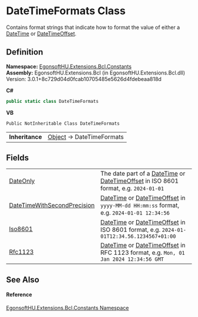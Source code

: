 # DateTimeFormats Class


Contains format strings that indicate how to format the value of either a <a href="https://learn.microsoft.com/dotnet/api/system.datetime" target="_blank" rel="noopener noreferrer">DateTime</a> or <a href="https://learn.microsoft.com/dotnet/api/system.datetimeoffset" target="_blank" rel="noopener noreferrer">DateTimeOffset</a>.



## Definition
**Namespace:** <a href="N_EgonsoftHU_Extensions_Bcl_Constants.md">EgonsoftHU.Extensions.Bcl.Constants</a>  
**Assembly:** EgonsoftHU.Extensions.Bcl (in EgonsoftHU.Extensions.Bcl.dll) Version: 3.0.1+8c729d04d0fcab10705485e5626d4fdebeaa818d

**C#**
``` C#
public static class DateTimeFormats
```
**VB**
``` VB
Public NotInheritable Class DateTimeFormats
```

<table><tr><td><strong>Inheritance</strong></td><td><a href="https://learn.microsoft.com/dotnet/api/system.object" target="_blank" rel="noopener noreferrer">Object</a>  →  DateTimeFormats</td></tr>
</table>



## Fields
<table>
<tr>
<td><a href="F_EgonsoftHU_Extensions_Bcl_Constants_DateTimeFormats_DateOnly.md">DateOnly</a></td>
<td>The date part of a <a href="https://learn.microsoft.com/dotnet/api/system.datetime" target="_blank" rel="noopener noreferrer">DateTime</a> or <a href="https://learn.microsoft.com/dotnet/api/system.datetimeoffset" target="_blank" rel="noopener noreferrer">DateTimeOffset</a> in ISO 8601 format, e.g. <code>2024-01-01</code></td></tr>
<tr>
<td><a href="F_EgonsoftHU_Extensions_Bcl_Constants_DateTimeFormats_DateTimeWithSecondPrecision.md">DateTimeWithSecondPrecision</a></td>
<td><a href="https://learn.microsoft.com/dotnet/api/system.datetime" target="_blank" rel="noopener noreferrer">DateTime</a> or <a href="https://learn.microsoft.com/dotnet/api/system.datetimeoffset" target="_blank" rel="noopener noreferrer">DateTimeOffset</a> in <code>yyyy-MM-dd HH:mm:ss</code> format, e.g. <code>2024-01-01 12:34:56</code></td></tr>
<tr>
<td><a href="F_EgonsoftHU_Extensions_Bcl_Constants_DateTimeFormats_Iso8601.md">Iso8601</a></td>
<td><a href="https://learn.microsoft.com/dotnet/api/system.datetime" target="_blank" rel="noopener noreferrer">DateTime</a> or <a href="https://learn.microsoft.com/dotnet/api/system.datetimeoffset" target="_blank" rel="noopener noreferrer">DateTimeOffset</a> in ISO 8601 format, e.g. <code>2024-01-01T12:34.56.1234567+01:00</code></td></tr>
<tr>
<td><a href="F_EgonsoftHU_Extensions_Bcl_Constants_DateTimeFormats_Rfc1123.md">Rfc1123</a></td>
<td><a href="https://learn.microsoft.com/dotnet/api/system.datetime" target="_blank" rel="noopener noreferrer">DateTime</a> or <a href="https://learn.microsoft.com/dotnet/api/system.datetimeoffset" target="_blank" rel="noopener noreferrer">DateTimeOffset</a> in RFC 1123 format, e.g. <code>Mon, 01 Jan 2024 12:34:56 GMT</code></td></tr>
</table>

## See Also


#### Reference
<a href="N_EgonsoftHU_Extensions_Bcl_Constants.md">EgonsoftHU.Extensions.Bcl.Constants Namespace</a>  
